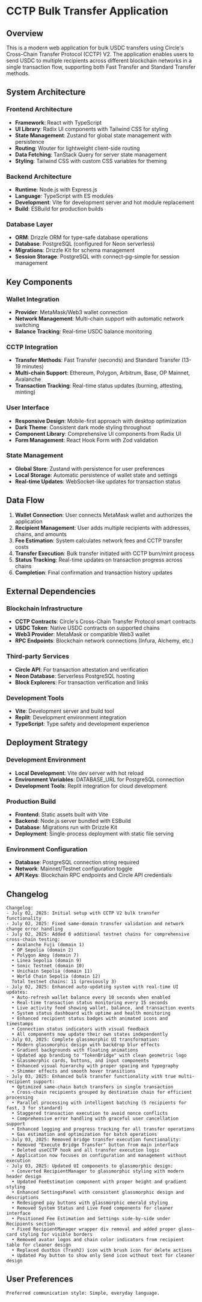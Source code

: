 # CCTP Bulk Transfer Application

## Overview

This is a modern web application for bulk USDC transfers using Circle's Cross-Chain Transfer Protocol (CCTP) V2. The application enables users to send USDC to multiple recipients across different blockchain networks in a single transaction flow, supporting both Fast Transfer and Standard Transfer methods.

## System Architecture

### Frontend Architecture
- **Framework**: React with TypeScript
- **UI Library**: Radix UI components with Tailwind CSS for styling
- **State Management**: Zustand for global state management with persistence
- **Routing**: Wouter for lightweight client-side routing
- **Data Fetching**: TanStack Query for server state management
- **Styling**: Tailwind CSS with custom CSS variables for theming

### Backend Architecture
- **Runtime**: Node.js with Express.js
- **Language**: TypeScript with ES modules
- **Development**: Vite for development server and hot module replacement
- **Build**: ESBuild for production builds

### Database Layer
- **ORM**: Drizzle ORM for type-safe database operations
- **Database**: PostgreSQL (configured for Neon serverless)
- **Migrations**: Drizzle Kit for schema management
- **Session Storage**: PostgreSQL with connect-pg-simple for session management

## Key Components

### Wallet Integration
- **Provider**: MetaMask/Web3 wallet connection
- **Network Management**: Multi-chain support with automatic network switching
- **Balance Tracking**: Real-time USDC balance monitoring

### CCTP Integration
- **Transfer Methods**: Fast Transfer (seconds) and Standard Transfer (13-19 minutes)
- **Multi-chain Support**: Ethereum, Polygon, Arbitrum, Base, OP Mainnet, Avalanche
- **Transaction Tracking**: Real-time status updates (burning, attesting, minting)

### User Interface
- **Responsive Design**: Mobile-first approach with desktop optimization
- **Dark Theme**: Consistent dark mode styling throughout
- **Component Library**: Comprehensive UI components from Radix UI
- **Form Management**: React Hook Form with Zod validation

### State Management
- **Global Store**: Zustand with persistence for user preferences
- **Local Storage**: Automatic persistence of wallet state and settings
- **Real-time Updates**: WebSocket-like updates for transaction status

## Data Flow

1. **Wallet Connection**: User connects MetaMask wallet and authorizes the application
2. **Recipient Management**: User adds multiple recipients with addresses, chains, and amounts
3. **Fee Estimation**: System calculates network fees and CCTP transfer costs
4. **Transfer Execution**: Bulk transfer initiated with CCTP burn/mint process
5. **Status Tracking**: Real-time updates on transaction progress across chains
6. **Completion**: Final confirmation and transaction history updates

## External Dependencies

### Blockchain Infrastructure
- **CCTP Contracts**: Circle's Cross-Chain Transfer Protocol smart contracts
- **USDC Token**: Native USDC contracts on supported chains
- **Web3 Provider**: MetaMask or compatible Web3 wallet
- **RPC Endpoints**: Blockchain network connections (Infura, Alchemy, etc.)

### Third-party Services
- **Circle API**: For transaction attestation and verification
- **Neon Database**: Serverless PostgreSQL hosting
- **Block Explorers**: For transaction verification and links

### Development Tools
- **Vite**: Development server and build tool
- **Replit**: Development environment integration
- **TypeScript**: Type safety and development experience

## Deployment Strategy

### Development Environment
- **Local Development**: Vite dev server with hot reload
- **Environment Variables**: DATABASE_URL for PostgreSQL connection
- **Development Tools**: Replit integration for cloud development

### Production Build
- **Frontend**: Static assets built with Vite
- **Backend**: Node.js server bundled with ESBuild
- **Database**: Migrations run with Drizzle Kit
- **Deployment**: Single-process deployment with static file serving

### Environment Configuration
- **Database**: PostgreSQL connection string required
- **Network**: Mainnet/Testnet configuration toggle
- **API Keys**: Blockchain RPC endpoints and Circle API credentials

## Changelog

```
Changelog:
- July 02, 2025: Initial setup with CCTP V2 bulk transfer functionality
- July 02, 2025: Fixed same-domain transfer validation and network change error handling
- July 02, 2025: Added 8 additional testnet chains for comprehensive cross-chain testing:
  • Avalanche Fuji (domain 1)
  • OP Sepolia (domain 2) 
  • Polygon Amoy (domain 7)
  • Linea Sepolia (domain 9)
  • Sonic Testnet (domain 10)
  • Unichain Sepolia (domain 11)
  • World Chain Sepolia (domain 12)
  Total testnet chains: 11 (previously 3)
- July 02, 2025: Enhanced auto-updating system with real-time UI updates:
  • Auto-refresh wallet balance every 10 seconds when enabled
  • Real-time transaction status monitoring every 15 seconds  
  • Live activity feed showing wallet, balance, and transaction events
  • System status dashboard with uptime and health monitoring
  • Enhanced recipient status badges with animated icons and timestamps
  • Connection status indicators with visual feedback
  • All components now update their own states independently
- July 03, 2025: Complete glassmorphic UI transformation:
  • Modern glassmorphic design with backdrop blur effects
  • Gradient backgrounds with floating animations
  • Updated app branding to "TokenBridge" with clean geometric logo
  • Glassmorphic cards, buttons, and input components
  • Enhanced visual hierarchy with proper spacing and typography
  • Shimmer effects and smooth hover transitions
- July 03, 2025: Enhanced bulk transfer functionality with true multi-recipient support:
  • Optimized same-chain batch transfers in single transaction
  • Cross-chain recipients grouped by destination chain for efficient processing
  • Parallel processing with intelligent batching (5 recipients for fast, 3 for standard)
  • Staggered transaction execution to avoid nonce conflicts
  • Comprehensive error handling with graceful user cancellation support
  • Enhanced logging and progress tracking for all transfer operations
  • Gas estimation and optimization for batch operations
- July 03, 2025: Removed bridge transfer execution functionality:
  • Removed "Execute Bridge Transfer" button from main interface
  • Deleted useCCTP hook and all transfer execution logic
  • Application now focuses on configuration and management without execution
- July 03, 2025: Updated UI components to glassmorphic design:
  • Converted RecipientManager to glassmorphic styling with modern header design
  • Updated FeeEstimation component with proper height and gradient styling
  • Enhanced SettingsPanel with consistent glassmorphic design and descriptions
  • Redesigned pay buttons with glassmorphic emerald styling
  • Removed System Status and Live Feed components for cleaner interface
  • Positioned Fee Estimation and Settings side-by-side under Recipients section
  • Fixed RecipientManager wrapper div removal and added proper glass-card styling for visible borders
  • Removed avatar logos and chain color indicators from recipient table for cleaner design
  • Replaced dustbin (Trash2) icon with brush icon for delete actions
  • Updated Pay button to show only Send icon without text for cleaner design
```

## User Preferences

```
Preferred communication style: Simple, everyday language.
```